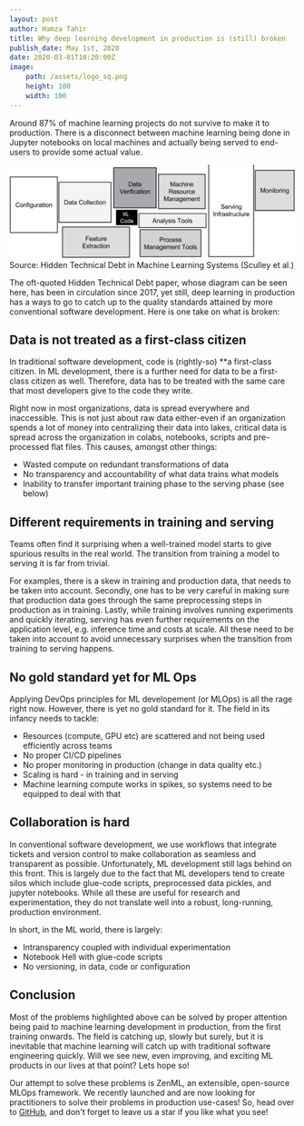 ```yaml
---
layout: post
author: Hamza Tahir
title: Why deep learning development in production is (still) broken
publish_date: May 1st, 2020
date: 2020-03-01T10:20:00Z
image:
    path: /assets/logo_sq.png
    height: 100
    width: 100
---
```


Around 87% of machine learning projects do not survive to make it to production. 
There is a disconnect between machine learning being done in Jupyter notebooks on local machines and actually being 
served to end-users to provide some actual value. 

![MLOps](/assets/posts/dl_is_broken_01.png)
Source: Hidden Technical Debt in Machine Learning Systems (Sculley et al.)

The oft-quoted Hidden Technical Debt paper, whose diagram can be seen here, has been in circulation since 2017, 
yet still, deep learning in production has a ways to go to catch up to the quality standards attained by more 
conventional software development. Here is one take on what is broken:

## **Data is not treated as a first-class citizen**
In traditional software development, code is (rightly-so) **a first-class citizen. 
In ML development, there is a further need for data to be a first-class citizen as well. 
Therefore, data has to be treated with the same care that most developers give to the code they write.

Right now in most organizations, data is spread everywhere and inaccessible. 
This is not just about raw data either-even if an organization spends a lot of money into centralizing their data into lakes, 
critical data is spread across the organization in colabs, notebooks, scripts and pre-processed flat files. This causes, amongst 
other things:

* Wasted compute on redundant transformations of data
* No transparency and accountability of what data trains what models
* Inability to transfer important training phase to the serving phase (see below)

## **Different requirements in training and serving**

Teams often find it surprising when a well-trained model starts to give spurious results in the real world. 
The transition from training a model to serving it is far from trivial. 

For examples, there is a skew in training and production data, that needs to be taken into account. Secondly, 
one has to be very careful in making sure that production data goes through the same preprocessing steps in production as in 
training. Lastly, while training involves running experiments and quickly iterating, serving has even further requirements on the 
application level, e.g. inference time and costs at scale. All these need to be taken into account to avoid unnecessary 
surprises when the transition from training to serving happens. 

## **No gold standard yet for ML Ops**
Applying DevOps principles for ML developement (or MLOps) is all the rage right now. However, there is yet no gold standard for it.
The field in its infancy needs to tackle:

* Resources (compute, GPU etc) are scattered and not being used efficiently across teams
* No proper CI/CD pipelines
* No proper monitoring in production (change in data quality etc.)
* Scaling is hard - in training and in serving
* Machine learning compute works in spikes, so systems need to be equipped to deal with that

## **Collaboration is hard**
In conventional software development, we use workflows that integrate tickets and version control 
to make collaboration as seamless and transparent as possible. Unfortunately, ML development still lags behind on this front. 
This is largely due to the fact that ML developers tend to create silos which include glue-code scripts, 
preprocessed data pickles, and jupyter notebooks. While all these are useful for research and experimentation, 
they do not translate well into a robust, long-running, production environment. 

In short, in the ML world, there is largely:
* Intransparency coupled with individual experimentation
* Notebook Hell with glue-code scripts
* No versioning, in data, code or configuration


## Conclusion
Most of the problems highlighted above can be solved by proper attention being paid to machine learning development in production, 
from the first training onwards. The field is catching up, slowly but surely, but it is inevitable that machine learning will 
catch up with traditional software engineering quickly. Will we see new, even improving, and exciting ML products in our lives at 
that point? Lets hope so!

Our attempt to solve these problems is ZenML, an extensible, open-source MLOps framework. We recently launched and are now looking for practitioners to solve their problems in production use-cases! So, head over to [GitHub](https://github.com/zenml-io/zenml), and don't forget to leave us a star if you like what you see!

